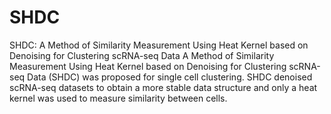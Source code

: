# SHDC
SHDC: A Method of Similarity Measurement Using Heat Kernel based on Denoising for Clustering scRNA-seq Data
A Method of Similarity Measurement Using Heat Kernel based on Denoising for Clustering scRNA-seq Data (SHDC) was proposed for single cell clustering. SHDC denoised scRNA-seq datasets to obtain a more stable data structure and only a heat kernel was used to measure similarity between cells.

